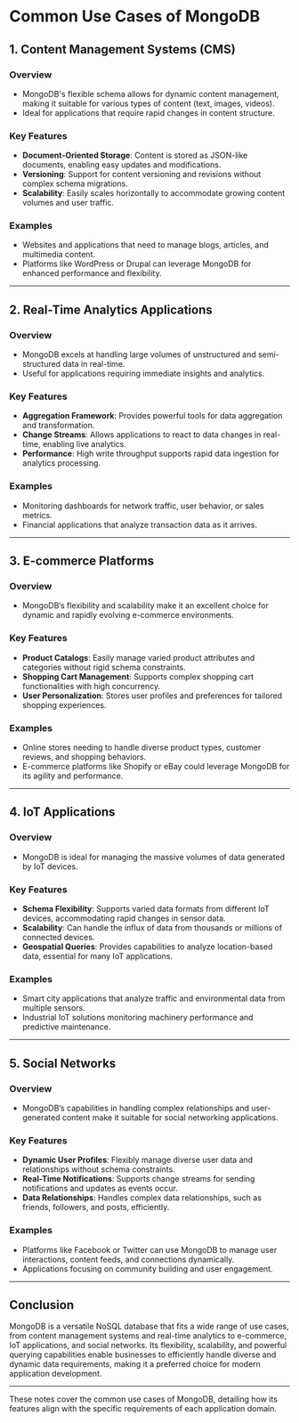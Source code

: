 # **Common Use Cases of MongoDB**

## **1. Content Management Systems (CMS)**

### **Overview**
- MongoDB's flexible schema allows for dynamic content management, making it suitable for various types of content (text, images, videos).
- Ideal for applications that require rapid changes in content structure.

### **Key Features**
- **Document-Oriented Storage**: Content is stored as JSON-like documents, enabling easy updates and modifications.
- **Versioning**: Support for content versioning and revisions without complex schema migrations.
- **Scalability**: Easily scales horizontally to accommodate growing content volumes and user traffic.

### **Examples**
- Websites and applications that need to manage blogs, articles, and multimedia content.
- Platforms like WordPress or Drupal can leverage MongoDB for enhanced performance and flexibility.

---

## **2. Real-Time Analytics Applications**

### **Overview**
- MongoDB excels at handling large volumes of unstructured and semi-structured data in real-time.
- Useful for applications requiring immediate insights and analytics.

### **Key Features**
- **Aggregation Framework**: Provides powerful tools for data aggregation and transformation.
- **Change Streams**: Allows applications to react to data changes in real-time, enabling live analytics.
- **Performance**: High write throughput supports rapid data ingestion for analytics processing.

### **Examples**
- Monitoring dashboards for network traffic, user behavior, or sales metrics.
- Financial applications that analyze transaction data as it arrives.

---

## **3. E-commerce Platforms**

### **Overview**
- MongoDB’s flexibility and scalability make it an excellent choice for dynamic and rapidly evolving e-commerce environments.

### **Key Features**
- **Product Catalogs**: Easily manage varied product attributes and categories without rigid schema constraints.
- **Shopping Cart Management**: Supports complex shopping cart functionalities with high concurrency.
- **User Personalization**: Stores user profiles and preferences for tailored shopping experiences.

### **Examples**
- Online stores needing to handle diverse product types, customer reviews, and shopping behaviors.
- E-commerce platforms like Shopify or eBay could leverage MongoDB for its agility and performance.

---

## **4. IoT Applications**

### **Overview**
- MongoDB is ideal for managing the massive volumes of data generated by IoT devices.

### **Key Features**
- **Schema Flexibility**: Supports varied data formats from different IoT devices, accommodating rapid changes in sensor data.
- **Scalability**: Can handle the influx of data from thousands or millions of connected devices.
- **Geospatial Queries**: Provides capabilities to analyze location-based data, essential for many IoT applications.

### **Examples**
- Smart city applications that analyze traffic and environmental data from multiple sensors.
- Industrial IoT solutions monitoring machinery performance and predictive maintenance.

---

## **5. Social Networks**

### **Overview**
- MongoDB’s capabilities in handling complex relationships and user-generated content make it suitable for social networking applications.

### **Key Features**
- **Dynamic User Profiles**: Flexibly manage diverse user data and relationships without schema constraints.
- **Real-Time Notifications**: Supports change streams for sending notifications and updates as events occur.
- **Data Relationships**: Handles complex data relationships, such as friends, followers, and posts, efficiently.

### **Examples**
- Platforms like Facebook or Twitter can use MongoDB to manage user interactions, content feeds, and connections dynamically.
- Applications focusing on community building and user engagement.

---

## **Conclusion**

MongoDB is a versatile NoSQL database that fits a wide range of use cases, from content management systems and real-time analytics to e-commerce, IoT applications, and social networks. Its flexibility, scalability, and powerful querying capabilities enable businesses to efficiently handle diverse and dynamic data requirements, making it a preferred choice for modern application development.

--- 

These notes cover the common use cases of MongoDB, detailing how its features align with the specific requirements of each application domain.
